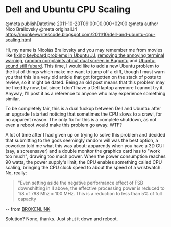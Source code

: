 # Dell and Ubuntu CPU Scaling

@meta publishDatetime 2011-10-20T09:00:00.000+02:00
@meta author Nico Brailovsky
@meta originalUrl https://monkeywritescode.blogspot.com/2011/10/dell-and-ubuntu-cpu-scaling.html

Hi, my name is Nicolás Brailovsky and you may remember me from movies like [fixing keyboard problems in Ubuntu JJ](/md_blog/2009/0505_FixingkeyboardproblemsinUbuntuJ.J..md), [removing the annoying terminal warning](/md_blog/2009/0806_UbuntuAnnoyingterminalwarning.md), [random complaints about dual screen in Buguntu](/md_blog/2010/0427_UbuntuDualscreenstillFUBARd.md) and [Ubuntu: sound still fubard](/md_blog/2010/0504_UbuntuSoundstillFUBARd.md). This time, I would like to add a new Ubuntu problem to the list of things which make me want to jump off a cliff, though I must warn you that this is a very old article that got forgotten on the stack of posts to review, so it might be dated. Being an old post means that this problem may be fixed by now, but since I don't have a Dell laptop anymore I cannot try it. Anyway, I'll post it as a reference to anyone who may experience something similar.

To be completely fair, this is a dual fuckup between Dell and Ubuntu: after an upgrade I started noticing that sometimes the CPU slows to a crawl, for no apparent reason. The only fix for this is a complete shutdown, as not even a reboot would make this problem go away. WTF?

A lot of time after I had given up on trying to solve this problem and decided that submitting to the gods seemingly random will was the best option, a coworker told me what this was about: apparently when you have a 3D GUI (say, a screensaver) and a double monitor the graphics card has to "work too much", drawing too much power. When the power consumption reaches 90 watts, the power supply's limit, the CPU enables something called CPU scaling, bringing the CPU clock speed to about the speed of a wristwatch. No, really:

> "Even setting aside the negative performance effect of FSB downshifting in II above, the effective processing power is reduced to 1/8 of 798 Mhz = 100 MHz. This is a reduction to less than 5% of full capacity

-- from [BROKENLINK](/md_blog/youfoundadeadlink.md)

Solution? None, thanks. Just shut it down and reboot.

